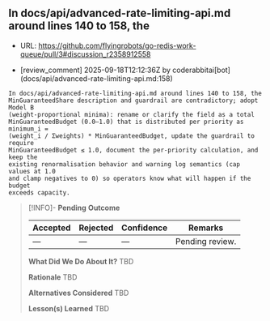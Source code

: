## In docs/api/advanced-rate-limiting-api.md around lines 140 to 158, the

- URL: https://github.com/flyingrobots/go-redis-work-queue/pull/3#discussion_r2358912558

- [review_comment] 2025-09-18T12:12:36Z by coderabbitai[bot] (docs/api/advanced-rate-limiting-api.md:158)

```text
In docs/api/advanced-rate-limiting-api.md around lines 140 to 158, the
MinGuaranteedShare description and guardrail are contradictory; adopt Model B
(weight‑proportional minima): rename or clarify the field as a total
MinGuaranteedBudget (0.0–1.0) that is distributed per priority as minimum_i =
(weight_i / Σweights) * MinGuaranteedBudget, update the guardrail to require
MinGuaranteedBudget ≤ 1.0, document the per‑priority calculation, and keep the
existing renormalisation behavior and warning log semantics (cap values at 1.0
and clamp negatives to 0) so operators know what will happen if the budget
exceeds capacity.
```

> [!INFO]- **Pending**
> **Outcome**
> 
> | Accepted | Rejected | Confidence | Remarks |
> |----------|----------|------------|---------|
> | — | — | — | Pending review. |
>
> **What Did We Do About It?**
> TBD
>
> **Rationale**
> TBD
>
> **Alternatives Considered**
> TBD
>
> **Lesson(s) Learned**
> TBD
